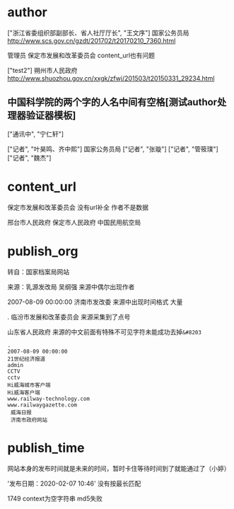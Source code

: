 #  author

["浙江省委组织部副部长、省人社厅厅长", "王文序"]	国家公务员局	http://www.scs.gov.cn/gzdt/201702/t20170210_7360.html

管理员   保定市发展和改革委员会   content_url也有问题

["test2"]	朔州市人民政府	http://www.shuozhou.gov.cn/xxgk/zfwj/201503/t20150331_29234.html

## 中国科学院的两个字的人名中间有空格[测试author处理器验证器模板]

["通讯中", "宁仁轩"]

["记者", "叶昊鸣、齐中熙"]	国家公务员局
["记者", "张璇"]
["记者", "管筱璞"]
["记者", "魏杰"]



# content_url

保定市发展和改革委员会   没有url补全  作者不是数据

邢台市人民政府
保定市人民政府
中国民用航空局

# publish_org

转自：国家档案局网站

来源：乳源发改局 吴纲强          来源中偶尔出现作者

2007-08-09 00:00:00				济南市发改委		来源中出现时间格式 大量

.		临汾市发展和改革委员会 		来源采集到了点号

山东省人民政府  来源的中文前面有特殊不可见字符未能成功去掉`&#8203`

```
.
2007-08-09 00:00:00
21世纪经济报道
admin
CCTV
cctv
Hi威海城市客户端
Hi威海客户端
www.railway-technology.com
www.railwaygazette.com
​ 威海日报
​ 济南市政府网站

```



# publish_time

网站本身的发布时间就是未来的时间，暂时卡住等待时间到了就能通过了（小婷）

'发布日期：2020-02-07 10:46' 没有按最长匹配





1749 context为空字符串 md5失败